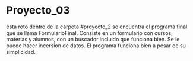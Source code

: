 # Proyecto_03
esta roto
dentro de la carpeta #proyecto_2 se encuentra el programa final que se llama FormularioFinal. 
Consiste en un formulario con cursos, materias y alumnos, con un buscador incluido que funciona bien.
Se le puede hacer incersion de datos.
El programa funciona bien a pesar de su simplicidad. 
